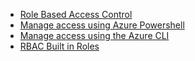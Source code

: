 * [Role Based Access Control](../articles/active-directory/role-based-access-control-configure.md)
* [Manage access using Azure Powershell](../articles/active-directory/role-based-access-control-manage-access-powershell.md)
* [Manage access using the Azure CLI](../articles/active-directory/role-based-access-control-manage-access-azure-cli.md)
* [RBAC Built in Roles](../articles/role-based-access-control/built-in-roles.md)

